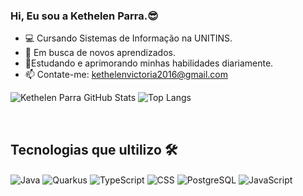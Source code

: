### Hi, Eu sou a Kethelen Parra.😎

- <p1>💻 Cursando Sistemas de Informação na UNITINS.</p1><br/>
- <p1>🚀 Em busca de novos aprendizados.</p1><br/>
- <p1>📔Estudando e aprimorando minhas habilidades diariamente.</p1><br/>
- <p1>📫 Contate-me: kethelenvictoria2016@gmail.com</p1><br/>

![Kethelen Parra GitHub Stats](https://github-readme-stats.vercel.app/api?username=KethelenParra&theme=algolia&show_icons=true)
![Top Langs](https://github-readme-stats.vercel.app/api/top-langs/?username=KethelenParra&theme=algolia)

<br/>

## Tecnologias que ultilizo 🛠 

<div>
  <img align="center" alt="Java" src="https://img.shields.io/badge/Java-000000?style=for-the-badge&logo=openjdk&logoColor=1572B6"/>
  <img align="center" alt="Quarkus" src="https://img.shields.io/badge/Quarkus-000000?style=for-the-badge&logo=quarkus"/>
  <img align="center" alt="TypeScript" src="https://img.shields.io/badge/-TypeScript-000000?style=for-the-badge&logo=typescript&logoColor=2D79C7"/>
  <img align="center" alt="CSS" src="https://img.shields.io/badge/-CSS-000000?style=for-the-badge&logo=css3&logoColor=1572B6"/>
  <img align="center" alt="PostgreSQL" src="https://img.shields.io/badge/-PostgreSQL-000000?style=for-the-badge&logo=postgresql"/>
  <img align="center" alt="JavaScript" src="https://img.shields.io/badge/-JavaScript-000000?style=for-the-badge&logo=javascript&logoColor=1572B6"/>
  
</div>

